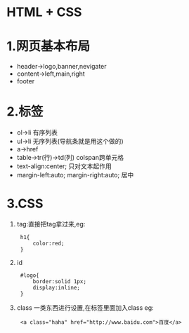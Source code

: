 # HTML + CSS


# 1.网页基本布局

- header->logo,banner,nevigater
- content->left,main,right
- footer

# 2.标签

- ol->li  有序列表
- ul->li 无序列表(导航条就是用这个做的)
- a->href
- table->tr(行)->td(列)    colspan跨单元格
- text-align:center;  只对文本起作用
- margin-left:auto;  margin-right:auto;    居中

# 3.CSS

1. tag:直接把tag拿过来,eg:

		h1{
			color:red;	
		}
2. id

		#logo{
			border:solid 1px;
			display:inline;
		}
3. class 一类东西进行设置,在标签里面加入class   eg:

		<a class="haha" href="http://www.baidu.com">百度</a>


	


